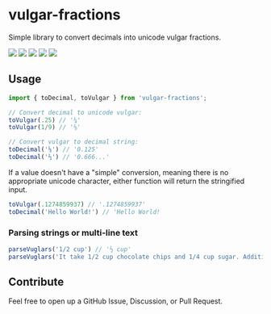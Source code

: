 # vulgar-fractions

Simple library to convert decimals into unicode vulgar fractions.

<img src="https://badgen.net/npm/v/vulgar-fractions" />
<img src="https://badgen.net/npm/dw/vulgar-fractions" />
<img src="https://badgen.net/npm/types/vulgar-fractions" />
<img src="https://badgen.net/bundlephobia/minzip/vulgar-fractions" />
<img src="https://badgen.net/github/checks/chanceaclark/vulgar-fractions" />

## Usage

```ts
import { toDecimal, toVulgar } from 'vulgar-fractions';

// Convert decimal to unicode vulgar:
toVulgar(.25) // '¼'
toVulgar(1/9) // '⅑'

// Convert vulgar to decimal string:
toDecimal('⅛') // '0.125'
toDecimal('⅔') // '0.666...'
```

If a value doesn't have a "simple" conversion, meaning there is no appropriate unicode character, either function will return the stringified input.

```ts
toVulgar(.1274859937) // '.1274859937'
toDecimal('Hello World!') // 'Hello World!
```

### Parsing strings or multi-line text

```ts
parseVuglars('1/2 cup') // '½ cup'
parseVuglars('It take 1/2 cup chocolate chips and 1/4 cup sugar. Additionally it takes 4.75 cups flour.') // It take ½ cup chocolate chips and ¼ cup sugar. Additionally it takes 4 ¾ cups flour.
```

## Contribute

Feel free to open up a GitHub Issue, Discussion, or Pull Request.
